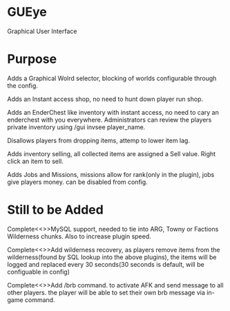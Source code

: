 GUEye
=====

Graphical User Interface

Purpose
=====

Adds a Graphical Wolrd selector, blocking of worlds configurable through the config.

Adds an Instant access shop, no need to hunt down player run shop.

Adds an EnderChest like inventory with instant access, no need to cary an enderchest with you everywhere.                         Administrators can review the players private inventory using /gui invsee player_name.

Disallows players from dropping items, attemp to lower item lag.

Adds inventory selling, all collected items are assigned a Sell value. Right click an item to sell.

Adds Jobs and Missions, missions allow for rank(only in the plugin), jobs give players money. can be disabled from config.

Still to be Added
=====

Complete<<>>MySQL support, needed to tie into ARG, Towny or Factions Wilderness chunks. Also to increase plugin speed.

Complete<<>>Add wilderness recovery, as players remove items from the wilderness(found by SQL lookup into the above plugins), the items will be logged and replaced every 30 seconds(30 seconds is default, will be configuable in config)

Complete<<>>Add /brb command. to activate AFK and send message to all other players. the player will be able to set their own brb message via in-game command.
